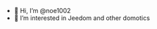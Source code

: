 - 👋 Hi, I’m @noe1002
- 👀 I’m interested in Jeedom and other domotics


<!---
noe1002/noe1002 is a ✨ special ✨ repository because its `README.md` (this file) appears on your GitHub profile.
You can click the Preview link to take a look at your changes.
--->

